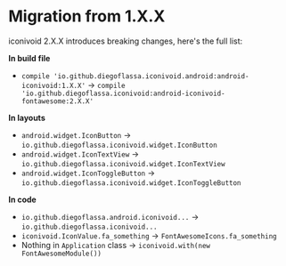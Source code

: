 # Migration from 1.X.X

iconivoid 2.X.X introduces breaking changes, here's the full list:

**In build file**

- `compile 'io.github.diegoflassa.iconivoid.android:android-iconivoid:1.X.X'` -> `compile 'io.github.diegoflassa.iconivoid:android-iconivoid-fontawesome:2.X.X'`

**In layouts**

- `android.widget.IconButton` -> `io.github.diegoflassa.iconivoid.widget.IconButton`
- `android.widget.IconTextView` -> `io.github.diegoflassa.iconivoid.widget.IconTextView`
- `android.widget.IconToggleButton` -> `io.github.diegoflassa.iconivoid.widget.IconToggleButton`

**In code**

- `io.github.diegoflassa.android.iconivoid...` -> `io.github.diegoflassa.iconivoid...`
- `iconivoid.IconValue.fa_something` -> `FontAwesomeIcons.fa_something`
- Nothing in `Application` class -> `iconivoid.with(new FontAwesomeModule())`
